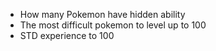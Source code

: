 [//]: # "- Quantity of pokemon increased from gen to gen"
[//]: # "- Radar chart but with worst and best pkmn"
[//]: # "- Pokekon quantity filtered by type"
[//]: # "- Avg stats for each generation compared to the others"
[//]: # "- Lightest pokemon"
[//]: # "- Heaviest Pokemon"
[//]: # "- Fastest Pokemon"
[//]: # "- Tallest Pokemon"
[//]: # "- Smallest Pokemon"
[//]: # "- Compare Best and Worse Pokemon per Generation "
[//]: # (Best/Worst Legendary Pokemon)
[//]: # (- Best/Worst "Normal Pokemon")
[//]: # (- Best/Worst Mythic Pokemon)
[//]: # (- Starter 1st evo comparison)


- How many Pokemon have hidden ability
- The most difficult pokemon to level up to 100
- STD experience to 100

